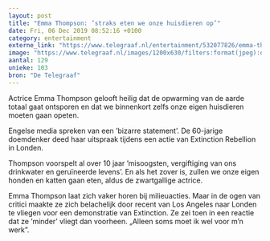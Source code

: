 ```yaml
---
layout: post
title: "Emma Thompson: ’straks eten we onze huisdieren op’"
date: Fri, 06 Dec 2019 08:52:16 +0100
category: entertainment
externe_link: "https://www.telegraaf.nl/entertainment/532077826/emma-thompson-straks-eten-we-onze-huisdieren-op"
image: "https://www.telegraaf.nl/images/1200x630/filters:format(jpeg):quality(80)/cdn-kiosk-api.telegraaf.nl/d0a5f86c-17fd-11ea-97ec-02d1dbdc35d1.jpg"
aantal: 129
unieke: 103
bron: "De Telegraaf"
---
```


<p class="intro">Actrice Emma Thompson gelooft heilig dat de opwarming van de aarde totaal gaat ontsporen en dat we binnenkort zelfs onze eigen huisdieren moeten gaan opeten.</p> <p>Engelse media spreken van een ’bizarre statement’. De 60-jarige doemdenker deed haar uitspraak tijdens een actie van Extinction Rebellion in Londen.</p><p>Thompson voorspelt al over 10 jaar ’misoogsten, vergiftiging van ons drinkwater en geruïneerde levens’. En als het zover is, zullen we onze eigen honden en katten gaan eten, aldus de zwartgallige actrice.</p><p>Emma Thompson laat zich vaker horen bij milieuacties. Maar in de ogen van critici maakte ze zich belachelijk door recent van Los Angeles naar Londen te vliegen voor een demonstratie van Extinction. Ze zei toen in een reactie dat ze ’minder’ vliegt dan voorheen. „Alleen soms moet ik wel voor m’n werk”.</p>
